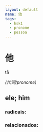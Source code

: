```yaml
--- 
layout: default
name: 他 
tags: 
  - hsk1
  - pronome
  - pessoa
--- 
```

# 他 
tā  
 
*(代词/pronome)*  
## ele; him 
### radicais: 
### relacionados: 
